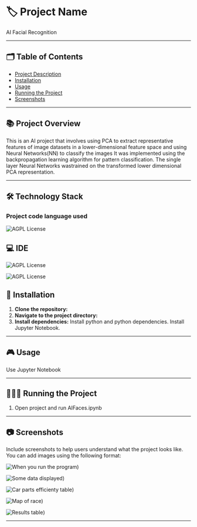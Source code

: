 # 🏷️ Project Name
AI Facial Recognition

---
## 🗂️ Table of Contents

- [Project Description](#project-description)
- [Installation](#installation)
- [Usage](#usage)
- [Running the Project](#running-the-project)
- [Screenshots](#screenshots)
---

## :books: Project Overview
This is an AI project that involves using PCA to extract representative features of image datasets in a lower-dimensional feature space and using Neural Networks(NN) to classify the images
It was implemented using the backpropagation learning algorithm for pattern classification. The single layer Neural Networks wastrained on the transformed lower dimensional PCA representation.

---

## :hammer_and_wrench: Technology Stack 

### Project code language used

 ![AGPL License](https://img.shields.io/badge/Python-FFD43B?style=for-the-badge&logo=python&logoColor=blue)

## 💻 IDE

 ![AGPL License](https://img.shields.io/badge/VSCode-0078D4?style=for-the-badge&logo=visual%20studio%20code&logoColor=white)

  ![AGPL License](https://img.shields.io/badge/Jupyter-F37626.svg?&style=for-the-badge&logo=Jupyter&logoColor=white)


## 📝 Installation

1. **Clone the repository:**
2. **Navigate to the project directory:**
3. **Install dependencies:**
   Install python and python dependencies.
   Install Jupyter Notebook.

---

## 🎮 Usage

Use Jupyter Notebook

---

## 🏃🏻‍♂️ Running the Project

1. Open project and run AIFaces.ipynb 

---

## 📷 Screenshots

Include screenshots to help users understand what the project looks like. You can add images using the following format:

![When you run the program](https://github.com/Simulation/blob/main/Assets/Screenshot%202024-06-05%20at%2003.29.23.png))

![Some data displayed](https://github.com/kieran-wlation/blob/main/Assets/Screenshot%202024-06-05%20at%2003.29.43.png))

![Car parts efficienty table](https://github.co-Simulation/blob/main/Assets/Screenshot%202024-06-05%20at%2003.30.35.png))

![Map of race](https://github.com/kieran-woodrots/Screenshot%202024-06-05%20at%2003.30.20.png))

![Results table](h%20at%2003.30.56.png))

---

